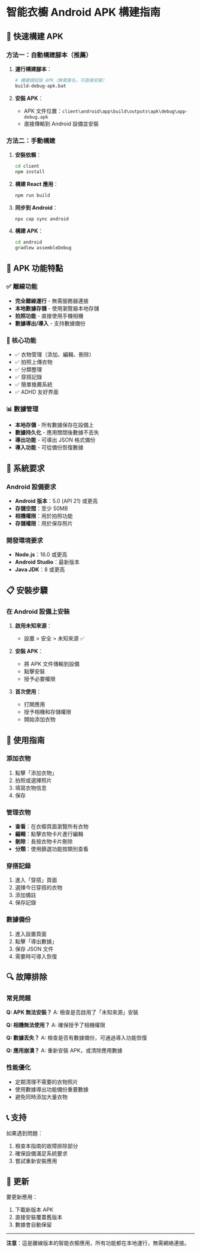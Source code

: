 # 智能衣櫥 Android APK 構建指南

## 🚀 快速構建 APK

### 方法一：自動構建腳本（推薦）

1. **運行構建腳本**：
   ```bash
   # 構建調試版 APK（無需簽名，可直接安裝）
   build-debug-apk.bat
   ```

2. **安裝 APK**：
   - APK 文件位置：`client\android\app\build\outputs\apk\debug\app-debug.apk`
   - 直接傳輸到 Android 設備並安裝

### 方法二：手動構建

1. **安裝依賴**：
   ```bash
   cd client
   npm install
   ```

2. **構建 React 應用**：
   ```bash
   npm run build
   ```

3. **同步到 Android**：
   ```bash
   npx cap sync android
   ```

4. **構建 APK**：
   ```bash
   cd android
   gradlew assembleDebug
   ```

## 📱 APK 功能特點

### ✅ 離線功能
- **完全離線運行** - 無需服務器連接
- **本地數據存儲** - 使用瀏覽器本地存儲
- **拍照功能** - 直接使用手機相機
- **數據導出/導入** - 支持數據備份

### 🎯 核心功能
- ✅ 衣物管理（添加、編輯、刪除）
- ✅ 拍照上傳衣物
- ✅ 分類整理
- ✅ 穿搭記錄
- ✅ 簡單推薦系統
- ✅ ADHD 友好界面

### 📊 數據管理
- **本地存儲** - 所有數據保存在設備上
- **數據持久化** - 應用關閉後數據不丟失
- **導出功能** - 可導出 JSON 格式備份
- **導入功能** - 可從備份恢復數據

## 🔧 系統要求

### Android 設備要求
- **Android 版本**：5.0 (API 21) 或更高
- **存儲空間**：至少 50MB
- **相機權限**：用於拍照功能
- **存儲權限**：用於保存照片

### 開發環境要求
- **Node.js**：16.0 或更高
- **Android Studio**：最新版本
- **Java JDK**：8 或更高

## 📋 安裝步驟

### 在 Android 設備上安裝

1. **啟用未知來源**：
   - 設置 > 安全 > 未知來源 ✅

2. **安裝 APK**：
   - 將 APK 文件傳輸到設備
   - 點擊安裝
   - 授予必要權限

3. **首次使用**：
   - 打開應用
   - 授予相機和存儲權限
   - 開始添加衣物

## 🎨 使用指南

### 添加衣物
1. 點擊「添加衣物」
2. 拍照或選擇照片
3. 填寫衣物信息
4. 保存

### 管理衣物
- **查看**：在衣櫥頁面瀏覽所有衣物
- **編輯**：點擊衣物卡片進行編輯
- **刪除**：長按衣物卡片刪除
- **分類**：使用篩選功能按類別查看

### 穿搭記錄
1. 進入「穿搭」頁面
2. 選擇今日穿搭的衣物
3. 添加備註
4. 保存記錄

### 數據備份
1. 進入設置頁面
2. 點擊「導出數據」
3. 保存 JSON 文件
4. 需要時可導入恢復

## 🔍 故障排除

### 常見問題

**Q: APK 無法安裝？**
A: 檢查是否啟用了「未知來源」安裝

**Q: 相機無法使用？**
A: 確保授予了相機權限

**Q: 數據丟失？**
A: 檢查是否有數據備份，可通過導入功能恢復

**Q: 應用崩潰？**
A: 重新安裝 APK，或清除應用數據

### 性能優化
- 定期清理不需要的衣物照片
- 使用數據導出功能備份重要數據
- 避免同時添加大量衣物

## 📞 支持

如果遇到問題：
1. 檢查本指南的故障排除部分
2. 確保設備滿足系統要求
3. 嘗試重新安裝應用

## 🔄 更新

要更新應用：
1. 下載新版本 APK
2. 直接安裝覆蓋舊版本
3. 數據會自動保留

---

**注意**：這是離線版本的智能衣櫥應用，所有功能都在本地運行，無需網絡連接。
